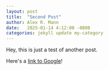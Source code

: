 ```yaml
---
layout: post
title:  "Second Post"
author: Alex R. Mann
date:   2025-01-14 4:12:00 -0800
categories: jekyll update my-category
---
```

Hey, this is just a test of another post.

Here's a [link to Google][google]!

[google]: https://www.google.com